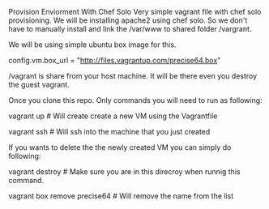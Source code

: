 Provision Enviorment With Chef Solo
Very simple vagrant file with chef solo  provisioning.
We will be installing apache2 using chef solo. So we don't have to manually install and link the /var/www to shared folder /vargrant.

We will be using simple ubuntu box image for this.

config.vm.box_url = "http://files.vagrantup.com/precise64.box"

/vagrant is share from your host machine. It will be there even you destroy the guest vagrant.


Once you clone this repo. Only commands you will need to run as following:

vagrant up # Will create create a new VM using the Vagrantfile

vagrant ssh # Will ssh into the machine that you just created

If you wants to delete the the newly created VM you can simply do following:

vagrant destroy # Make sure you are in this direcroy when runnig this command.

vagrant box remove precise64 # Will remove the name from the list
